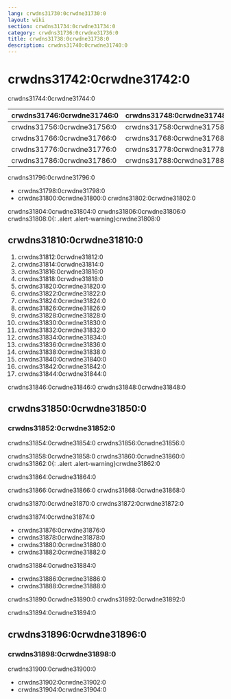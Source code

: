 ```yaml
---
lang: crwdns31730:0crwdne31730:0
layout: wiki
section: crwdns31734:0crwdne31734:0
category: crwdns31736:0crwdne31736:0
title: crwdns31738:0crwdne31738:0
description: crwdns31740:0crwdne31740:0
---
```


# crwdns31742:0crwdne31742:0
crwdns31744:0crwdne31744:0

| crwdns31746:0crwdne31746:0 | crwdns31748:0crwdne31748:0 | crwdns31750:0crwdne31750:0 | crwdns31752:0crwdne31752:0 | crwdns31754:0crwdne31754:0 |
| -------------------------- | -------------------------- | -------------------------- | -------------------------- | -------------------------- |
| crwdns31756:0crwdne31756:0 | crwdns31758:0crwdne31758:0 | crwdns31760:0crwdne31760:0 | crwdns31762:0crwdne31762:0 | crwdns31764:0crwdne31764:0 |
| crwdns31766:0crwdne31766:0 | crwdns31768:0crwdne31768:0 | crwdns31770:0crwdne31770:0 | crwdns31772:0crwdne31772:0 | crwdns31774:0crwdne31774:0 |
| crwdns31776:0crwdne31776:0 | crwdns31778:0crwdne31778:0 | crwdns31780:0crwdne31780:0 | crwdns31782:0crwdne31782:0 | crwdns31784:0crwdne31784:0 |
| crwdns31786:0crwdne31786:0 | crwdns31788:0crwdne31788:0 | crwdns31790:0crwdne31790:0 | crwdns31792:0crwdne31792:0 | crwdns31794:0crwdne31794:0 |

crwdns31796:0crwdne31796:0
- crwdns31798:0crwdne31798:0
- crwdns31800:0crwdne31800:0 crwdns31802:0crwdne31802:0

crwdns31804:0crwdne31804:0 crwdns31806:0crwdne31806:0
crwdns31808:0{: .alert .alert-warning}crwdne31808:0

## crwdns31810:0crwdne31810:0

1. crwdns31812:0crwdne31812:0
1. crwdns31814:0crwdne31814:0
1. crwdns31816:0crwdne31816:0
1. crwdns31818:0crwdne31818:0
1. crwdns31820:0crwdne31820:0
1. crwdns31822:0crwdne31822:0
1. crwdns31824:0crwdne31824:0
1. crwdns31826:0crwdne31826:0
1. crwdns31828:0crwdne31828:0
1. crwdns31830:0crwdne31830:0
1. crwdns31832:0crwdne31832:0
1. crwdns31834:0crwdne31834:0
1. crwdns31836:0crwdne31836:0
1. crwdns31838:0crwdne31838:0
1. crwdns31840:0crwdne31840:0
1. crwdns31842:0crwdne31842:0
1. crwdns31844:0crwdne31844:0

crwdns31846:0crwdne31846:0 crwdns31848:0crwdne31848:0

## crwdns31850:0crwdne31850:0

### crwdns31852:0crwdne31852:0
crwdns31854:0crwdne31854:0 crwdns31856:0crwdne31856:0

crwdns31858:0crwdne31858:0 crwdns31860:0crwdne31860:0
crwdns31862:0{: .alert .alert-warning}crwdne31862:0

crwdns31864:0crwdne31864:0

crwdns31866:0crwdne31866:0 crwdns31868:0crwdne31868:0

crwdns31870:0crwdne31870:0 crwdns31872:0crwdne31872:0

crwdns31874:0crwdne31874:0
- crwdns31876:0crwdne31876:0
- crwdns31878:0crwdne31878:0
- crwdns31880:0crwdne31880:0
- crwdns31882:0crwdne31882:0

crwdns31884:0crwdne31884:0
- crwdns31886:0crwdne31886:0
- crwdns31888:0crwdne31888:0

crwdns31890:0crwdne31890:0 crwdns31892:0crwdne31892:0

crwdns31894:0crwdne31894:0

## crwdns31896:0crwdne31896:0

### crwdns31898:0crwdne31898:0

crwdns31900:0crwdne31900:0
- crwdns31902:0crwdne31902:0
- crwdns31904:0crwdne31904:0

